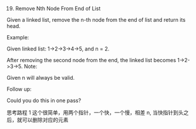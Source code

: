 19. Remove Nth Node From End of List

Given a linked list, remove the n-th node from the end of list and return its head.

Example:

Given linked list: 1->2->3->4->5, and n = 2.

After removing the second node from the end, the linked list becomes 1->2->3->5.
Note:

Given n will always be valid.

Follow up:

Could you do this in one pass?

思考路程
1 这个很简单，用两个指针，一个快，一个慢，相差 n, 当快指针到头之后，就可以删除对应的元素
